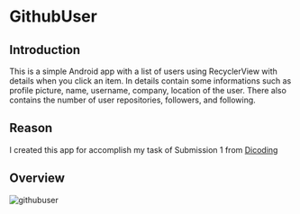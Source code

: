 # GithubUser

## Introduction

This is a simple Android app with a list of users using RecyclerView with details when you click an item. In details contain some informations such as profile picture, name, username, company, location of the user. There also contains the number of user repositories, followers, and following.

## Reason

I created this app for accomplish my task of Submission 1 from [Dicoding](https://www.dicoding.com/academies/14)

## Overview

![githubuser](https://user-images.githubusercontent.com/75155775/129762736-737eba87-2204-471f-856b-6fffb6d6d92a.gif)
